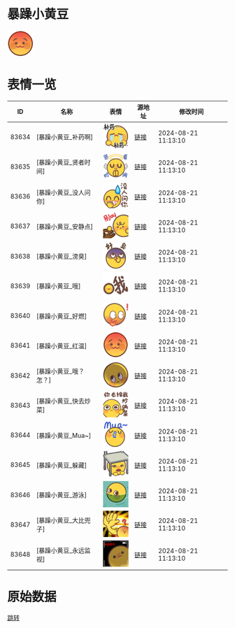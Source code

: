 # 暴躁小黄豆

<img src="./cover.png" height="60" alt="cover" />

# 表情一览

|ID|名称|表情|源地址|修改时间|
|----|----|----|----|----|
|83634|[暴躁小黄豆_补药啊]|<img src="./pic/083634_%5B暴躁小黄豆_补药啊%5D.png" height="60" alt="补药啊"/>|[链接](https://i0.hdslb.com/bfs/garb/9fcc31674b6a1b8e893cb73dad8e485d0fc40265.png)|2024-08-21 11:13:10|
|83635|[暴躁小黄豆_贤者时间]|<img src="./pic/083635_%5B暴躁小黄豆_贤者时间%5D.png" height="60" alt="贤者时间"/>|[链接](https://i0.hdslb.com/bfs/garb/a0573ca4fa6937983574d7f02e20c84f8b8c91c9.png)|2024-08-21 11:13:10|
|83636|[暴躁小黄豆_没人问你]|<img src="./pic/083636_%5B暴躁小黄豆_没人问你%5D.png" height="60" alt="没人问你"/>|[链接](https://i0.hdslb.com/bfs/garb/d8683816e5973c613e3dc64cadd7030a220a0f4e.png)|2024-08-21 11:13:10|
|83637|[暴躁小黄豆_安静点]|<img src="./pic/083637_%5B暴躁小黄豆_安静点%5D.png" height="60" alt="安静点"/>|[链接](https://i0.hdslb.com/bfs/garb/ecbf803baf654efcbc07ea4bfb58201cd615bd19.png)|2024-08-21 11:13:10|
|83638|[暴躁小黄豆_滂臭]|<img src="./pic/083638_%5B暴躁小黄豆_滂臭%5D.png" height="60" alt="滂臭"/>|[链接](https://i0.hdslb.com/bfs/garb/927ec5182e8ec1c959aeaf7a91e9c86787da0520.png)|2024-08-21 11:13:10|
|83639|[暴躁小黄豆_哦]|<img src="./pic/083639_%5B暴躁小黄豆_哦%5D.png" height="60" alt="哦"/>|[链接](https://i0.hdslb.com/bfs/garb/a85ea2acc418c4368d4df072e4901cc6aa50de29.png)|2024-08-21 11:13:10|
|83640|[暴躁小黄豆_好燃]|<img src="./pic/083640_%5B暴躁小黄豆_好燃%5D.png" height="60" alt="好燃"/>|[链接](https://i0.hdslb.com/bfs/garb/b976ed1563909c1321a854cb881554eeac1d4dae.png)|2024-08-21 11:13:10|
|83641|[暴躁小黄豆_红温]|<img src="./pic/083641_%5B暴躁小黄豆_红温%5D.png" height="60" alt="红温"/>|[链接](https://i0.hdslb.com/bfs/garb/1b5c8c96d545410de394025cbdcc232b784722be.png)|2024-08-21 11:13:10|
|83642|[暴躁小黄豆_哦？怎？]|<img src="./pic/083642_%5B暴躁小黄豆_哦？怎？%5D.png" height="60" alt="哦？怎？"/>|[链接](https://i0.hdslb.com/bfs/garb/2256af5b5965fbac5e7b0cf66235fa5d9bfa4823.png)|2024-08-21 11:13:10|
|83643|[暴躁小黄豆_快去炒菜]|<img src="./pic/083643_%5B暴躁小黄豆_快去炒菜%5D.png" height="60" alt="快去炒菜"/>|[链接](https://i0.hdslb.com/bfs/garb/7914ac3c0fad914649c34a2860b294a466cf546d.png)|2024-08-21 11:13:10|
|83644|[暴躁小黄豆_Mua~]|<img src="./pic/083644_%5B暴躁小黄豆_Mua~%5D.png" height="60" alt="Mua~"/>|[链接](https://i0.hdslb.com/bfs/garb/b23ddd1df977f450cfc1a63be4d33b795048f25a.png)|2024-08-21 11:13:10|
|83645|[暴躁小黄豆_躲藏]|<img src="./pic/083645_%5B暴躁小黄豆_躲藏%5D.png" height="60" alt="躲藏"/>|[链接](https://i0.hdslb.com/bfs/garb/a539573e384b31d54fbac5fac17311281be69e4e.png)|2024-08-21 11:13:10|
|83646|[暴躁小黄豆_游泳]|<img src="./pic/083646_%5B暴躁小黄豆_游泳%5D.png" height="60" alt="游泳"/>|[链接](https://i0.hdslb.com/bfs/garb/7479d66baf0ddc6b7d07bac8acfcecea51fde4af.png)|2024-08-21 11:13:10|
|83647|[暴躁小黄豆_大比兜子]|<img src="./pic/083647_%5B暴躁小黄豆_大比兜子%5D.png" height="60" alt="大比兜子"/>|[链接](https://i0.hdslb.com/bfs/garb/e8464a422818e928298eaeac7c06e125c3650d72.png)|2024-08-21 11:13:10|
|83648|[暴躁小黄豆_永远监视]|<img src="./pic/083648_%5B暴躁小黄豆_永远监视%5D.png" height="60" alt="永远监视"/>|[链接](https://i0.hdslb.com/bfs/garb/45d41a1de35670d977fd64c4f2e9821eb74b3208.png)|2024-08-21 11:13:10|

# 原始数据

[跳转](./raw.json)


